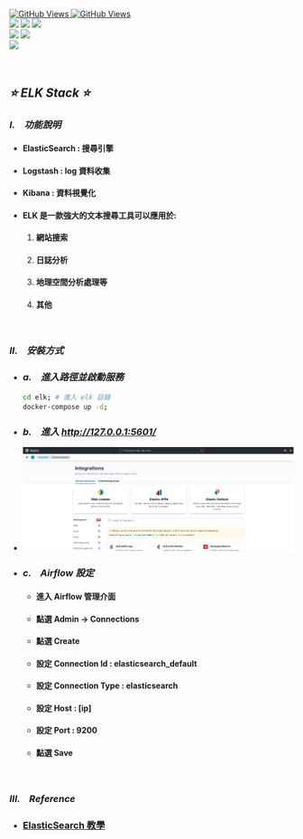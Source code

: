 <a href='https://github.com/dl-jack-123/CAED'><img alt='GitHub Views' src='https://views.whatilearened.today/views/github/dl-jack-123/CAED.svg'> 
<a href='https://github.com/dl-jack-123/CAED'><img alt='GitHub Views' src='https://img.shields.io/badge/dynamic/json?color=success&label=Clone&query=count_total&url=https://gist.githubusercontent.com/dl-jack-123/7b40f4b7a8ef0f41258dd5343a77e1a9/raw/CAED_clone.json&logo=github](https://github.com/Junwu0615/How-To-Use-Clone-Shields'> <br> 
[![](https://img.shields.io/badge/Project-Apache_Airflow-blue.svg?style=plastic)](https://github.com/dl-jack-123/CAED) 
[![](https://img.shields.io/badge/Project-Docker-blue.svg?style=plastic)](https://github.com/dl-jack-123/CAED) 
[![](https://img.shields.io/badge/Project-Crawler-blue.svg?style=plastic)](https://github.com/dl-jack-123/CAED) <br>
[![](https://img.shields.io/badge/Language-Python_3.12.0-blue.svg?style=plastic)](https://www.python.org/) 
[![](https://img.shields.io/badge/Operating_System-Windows_10-blue.svg?style=plastic)](https://www.microsoft.com/zh-tw/software-download/windows10) <br>
[![](https://img.shields.io/badge/Database-PostgreSQL-yellow.svg?style=plastic)](https://github.com/dl-jack-123/CAED) 

<br>

## *⭐ ELK Stack ⭐*

### *I.　功能說明*
- #### ElasticSearch : 搜尋引擎
- #### Logstash : log 資料收集
- #### Kibana : 資料視覺化
- #### ELK 是一款強大的文本搜尋工具可以應用於:
  1. #### 網站搜索
  2. #### 日誌分析
  3. #### 地理空間分析處理等
  4. #### 其他

<br>

### *II.　安裝方式*
- ### *a.　進入路徑並啟動服務*
    ```bash
    cd elk; # 進入 elk 目錄
    docker-compose up -d;
    ```

- ### *b.　進入 http://127.0.0.1:5601/*
- ![png](../sample/elastic_home.png)

- ### *c.　Airflow 設定*
  - #### 進入 Airflow 管理介面
  - #### 點選 Admin -> Connections
  - #### 點選 Create
  - #### 設定 Connection Id : elasticsearch_default
  - #### 設定 Connection Type : elasticsearch
  - #### 設定 Host : [ip]
  - #### 設定 Port : 9200
  - #### 點選 Save

<br>

### *III.　Reference*
-  ### [ElasticSearch 教學](https://gary840227.medium.com/elasticsearch-%E6%95%99%E5%AD%B8-fdbb9fdf3225)